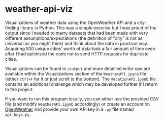 # weather-api-viz
Visualizations of weather data using the OpenWeather API and a city-finding library in Python. This was a simple exercise but I was proud of the output since I needed to marry datasets that had been made with very different assumptions/expectations (the definition of "city" is not as universal as you might think) and think about the data in practical way. Acquiring 500 unique cities' worth of data took a fair amount of time even after I had optimized the code not to send HTTP requests for duplicate cities.

Visualizations can be found in `/output` and more detailled write-ups are available within the Visualizations section of the `WeatherAPI.ipynb` file (either `ctrl+F` for it or just scroll to the bottom). The `VacationAPI.ipynb` file contains an additional challenge which may be developed further if I return to the project.

If you want to run this program locally, you can either use the provided CSV file (and modify `WeatherAPI.ipynb` accordingly) or create an account on [OpenWeather](https://openweathermap.org) and provide your own API key in a `.py` file named `api_keys.py`.
